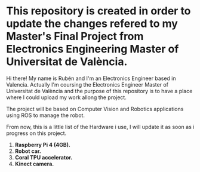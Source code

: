 # This repository is created in order to update the changes refered to my Master's Final Project from Electronics Engineering Master of Universitat de València.

Hi there! My name is Rubén and I'm an Electronics Engineer based in Valencia. Actually I'm coursing the Electronics Engineer Master of Universitat de València and the purpose of this repository is to have a place where I could upload my work allong the project.

The project will be based on Computer Vision and Robotics applications using ROS to manage the robot.

From now, this is a little list of the Hardware i use, I will update it as soon as i progress on this project.

1. **Raspberry Pi 4 (4GB).**
2. **Robot car.**
3. **Coral TPU accelerator.**
4. **Kinect camera.**
  

